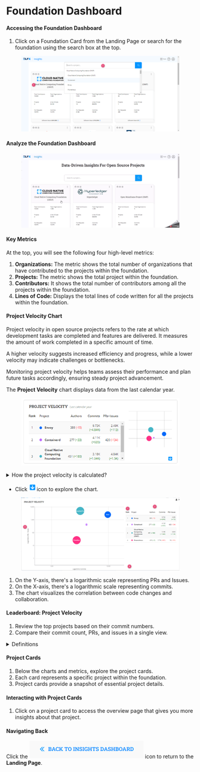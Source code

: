 # Foundation Dashboard

#### Accessing the Foundation Dashboard

1. Click on a Foundation Card from the Landing Page or search for the foundation using the search box at the top.

<figure><img src="../../../../.gitbook/assets/2023-08-28_14h00_51.png" alt=""><figcaption></figcaption></figure>

#### Analyze the Foundation Dashboard



<figure><img src="../../../../.gitbook/assets/2023-08-28_19h12_23.gif" alt=""><figcaption></figcaption></figure>

#### Key Metrics

At the top, you will see the following four high-level metrics:

1. **Organizations:** The metric shows the total number of organizations that have contributed to the projects within the foundation.
2. **Projects:** The metric shows the total project within the foundation.
3. **Contributors:** It shows the total number of contributors among all the projects within the foundation.
4. **Lines of Code:** Displays the total lines of code written for all the projects within the foundation.

#### Project Velocity Chart

Project velocity in open source projects refers to the rate at which development tasks are completed and features are delivered. It measures the amount of work completed in a specific amount of time.

A higher velocity suggests increased efficiency and progress, while a lower velocity may indicate challenges or bottlenecks.

Monitoring project velocity helps teams assess their performance and plan future tasks accordingly, ensuring steady project advancement.

The **Project Velocity** chart displays data from the last calendar year.&#x20;

<figure><img src="../../../../.gitbook/assets/image (1).png" alt=""><figcaption></figcaption></figure>

<details>

<summary>How the project velocity is calculated?</summary>

The velocity is calculated based on the activity in the project. The logarithmic values of these metrics are used to normalize the data and make it easier to compare across different projects.

`The most common base for logarithms is 10. In this case, the logarithm gives you the power to which 10 must be raised to obtain the given number.`

`Example: log₁₀(100) = 2, because 10² = 100. In this case, the logarithm base 10 of 100 is 2, because 10 raised to the power of 2 equals 100.`

`Another example: log₁₀(1000) = 3, because 10³ = 1000.`

To compute velocity, the following metrics are used:

* Commits: Total number of commits
* Pull Requests: The number of pull requests opened
* Issues: The number of issues opened
* Contributors: The total number of contributors who made the above kinds of contributions (i.e. Commits, Pull Requests, Issues)



</details>

* Click ![](<../../../../.gitbook/assets/image (2).png>)icon to explore the chart.

<figure><img src="../../../../.gitbook/assets/2023-08-28_19h47_00.png" alt=""><figcaption></figcaption></figure>

1. On the Y-axis, there's a logarithmic scale representing PRs and Issues.
2. On the X-axis, there's a logarithmic scale representing commits.
3. The chart visualizes the correlation between code changes and collaboration.

#### Leaderboard: Project Velocity

1. Review the top projects based on their commit numbers.
2. Compare their commit count, PRs, and issues in a single view.

<details>

<summary>Definitions</summary>

* **Authors** are defined as a number of distinct commits/changesets authors across all project repositories.
* **Issues** value is defined as a number of distinct issues/bugs/emails (depending on data source type, like GitHub, Gerrint, Linux Kernel mail archives, etc.).
* **PRs** value is defined as a number of distinct Pull Requests/Merge Requests (depending on data source type).
* Chart uses the logarithmic scale number of commits for the X-axis, the logarithmic scale number of the sum of issues and PRs for the Y-axis, and the square root of the number of authors for the bubble size.

</details>

#### Project Cards

1. Below the charts and metrics, explore the project cards.
2. Each card represents a specific project within the foundation.
3. Project cards provide a snapshot of essential project details.

#### Interacting with Project Cards

1. Click on a project card to access the overview page that gives you more insights about that project.

#### Navigating Back

Click the <img src="../../../../.gitbook/assets/image.png" alt="" data-size="original"> icon to return to the **Landing Page**.
